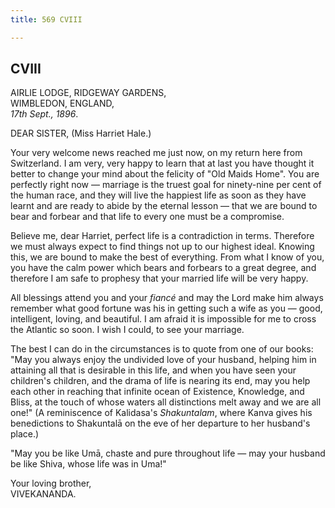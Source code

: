 ```yaml
---
title: 569 CVIII

---
```

  

  
  
  
  


## CVIII

AIRLIE LODGE, RIDGEWAY GARDENS,  
WIMBLEDON, ENGLAND,  
*17th Sept., 1896*.

DEAR SISTER, (Miss Harriet Hale.)

Your very welcome news reached me just now, on my return here from
Switzerland. I am very, very happy to learn that at last you have
thought it better to change your mind about the felicity of "Old Maids
Home". You are perfectly right now — marriage is the truest goal for
ninety-nine per cent of the human race, and they will live the happiest
life as soon as they have learnt and are ready to abide by the eternal
lesson — that we are bound to bear and forbear and that life to every
one must be a compromise.

Believe me, dear Harriet, perfect life is a contradiction in terms.
Therefore we must always expect to find things not up to our highest
ideal. Knowing this, we are bound to make the best of everything. From
what I know of you, you have the calm power which bears and forbears to
a great degree, and therefore I am safe to prophesy that your married
life will be very happy.

All blessings attend you and your *fiancé* and may the Lord make him
always remember what good fortune was his in getting such a wife as you
— good, intelligent, loving, and beautiful. I am afraid it is impossible
for me to cross the Atlantic so soon. I wish I could, to see your
marriage.

The best I can do in the circumstances is to quote from one of our
books: "May you always enjoy the undivided love of your husband, helping
him in attaining all that is desirable in this life, and when you have
seen your children's children, and the drama of life is nearing its end,
may you help each other in reaching that infinite ocean of Existence,
Knowledge, and Bliss, at the touch of whose waters all distinctions melt
away and we are all one!" (A reminiscence of Kalidasa's *Shakuntalam*,
where Kanva gives his benedictions to Shakuntalā on the eve of her
departure to her husband's place.)

"May you be like Umā, chaste and pure throughout life — may your husband
be like Shiva, whose life was in Uma!"

Your loving brother,  
VIVEKANANDA.